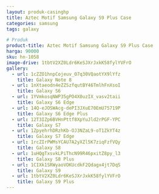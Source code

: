 ```yaml
---
layout: produk-casinghp
title: Aztec Motif Samsung Galaxy S9 Plus Case
categories: samsung
tags: galaxy

# Produk
product-title: Aztec Motif Samsung Galaxy S9 Plus Case
harga: 90000
sku: hn-1058
image-drive: 1tbtV2XZ0Ldr6KeSJXrJxkK58fylYVFrO
gallery:
  - url: 1cZZO1hnpCojeuv_O7q30VQaotYX9lYfz
    title: Galaxy Note 8
  - url: 1nXtaeodn4eZZSzfqutBY46TmlhFnXsoI
    title: Galaxy S6
  - url: 1YVmkosqNWP35gPO4X0uzIX_vasv2taii
    title: Galaxy S6 Edge
  - url: 14Q-eJOSWAcg-dePI3JXuE70EmU75719P
    title: Galaxy S6 Edge Plus
  - url: 12T3IZp6BVHnPttf8XpYuJld2rPGF-YPC
    title: Galaxy S7
  - url: 1ZpyehrhDRzhKb-OJ3NZaL9-oT1ZkYT4z
    title: Galaxy S7 Edge
  - url: 1rcZIrPWMsYCAU7A2yXZl5K7ziqFzfVQy
    title: Galaxy S8
  - url: 1uHQgTxsvkLPiThcN99R46pxitZ8py_l3
    title: Galaxy S8 Plus
  - url: 1CIXk1SRWyaoVOKUcdkF2Qdagx4jt7DqS
    title: Galaxy S9
  - url: 1tbtV2XZ0Ldr6KeSJXrJxkK58fylYVFrO
    title: Galaxy S9 Plus
---
```

